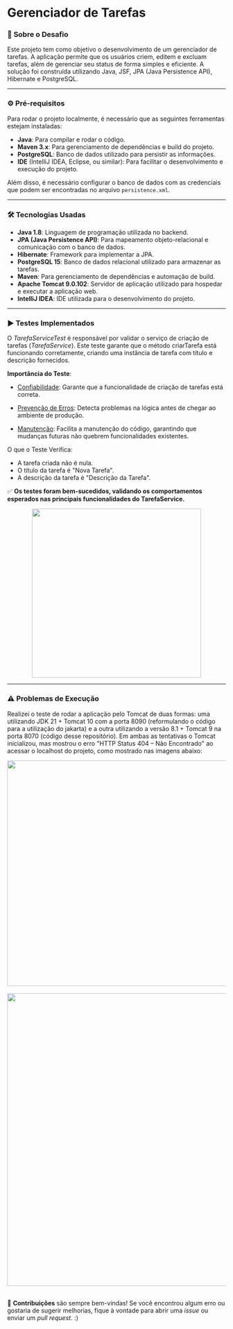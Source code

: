 # Gerenciador de Tarefas

### 📜 **Sobre o Desafio**

Este projeto tem como objetivo o desenvolvimento de um gerenciador de tarefas. A aplicação permite que os usuários criem, editem e excluam tarefas, além de gerenciar seu status de forma simples e eficiente. A solução foi construída utilizando Java, JSF, JPA (Java Persistence API), Hibernate e PostgreSQL.

-------------------------------------
### ⚙️ **Pré-requisitos**  
Para rodar o projeto localmente, é necessário que as seguintes ferramentas estejam instaladas:

- **Java**: Para compilar e rodar o código.
- **Maven 3.x**: Para gerenciamento de dependências e build do projeto.
- **PostgreSQL**: Banco de dados utilizado para persistir as informações.
- **IDE** (IntelliJ IDEA, Eclipse, ou similar): Para facilitar o desenvolvimento e execução do projeto.

Além disso, é necessário configurar o banco de dados com as credenciais que podem ser encontradas no arquivo `persistence.xml`.

-------------------------------------
### 🛠️ **Tecnologias Usadas**
- **Java 1.8**: Linguagem de programação utilizada no backend.
- **JPA (Java Persistence API)**: Para mapeamento objeto-relacional e comunicação com o banco de dados.
- **Hibernate**: Framework para implementar a JPA.
- **PostgreSQL 15**: Banco de dados relacional utilizado para armazenar as tarefas.
- **Maven**: Para gerenciamento de dependências e automação de build.
- **Apache Tomcat 9.0.102**: Servidor de aplicação utilizado para hospedar e executar a aplicação web.
- **IntelliJ IDEA**: IDE utilizada para o desenvolvimento do projeto.

---------------------------------
### ▶️ **Testes Implementados**

O _TarefaServiceTest_ é responsável por validar o serviço de criação de tarefas (_TarefaService_). Este teste garante que o método criarTarefa está funcionando corretamente, criando uma instância de tarefa com título e descrição fornecidos.

**Importância do Teste**:

- <ins>Confiabilidade</ins>: Garante que a funcionalidade de criação de tarefas está correta.

- <ins>Prevenção de Erros</ins>: Detecta problemas na lógica antes de chegar ao ambiente de produção.

- <ins>Manutenção</ins>: Facilita a manutenção do código, garantindo que mudanças futuras não quebrem funcionalidades existentes.

O que o Teste Verifica:
- A tarefa criada não é nula.
- O título da tarefa é "Nova Tarefa".
- A descrição da tarefa é "Descrição da Tarefa".

✅ **Os testes foram bem-sucedidos, validando os comportamentos esperados nas principais funcionalidades do TarefaService.**
<div align="center">
  <img src="https://github.com/user-attachments/assets/4d037f39-60b5-4ca1-9878-1382ec10050e" width="390px">
</div>


--------------------------------------
### ⚠️ **Problemas de Execução**

Realizei o teste de rodar a aplicação pelo Tomcat de duas formas: uma utilizando JDK 21 + Tomcat 10 com a porta 8090 (reformulando o código para a utilização do jakarta) e a outra utilizando a versão 8.1 + Tomcat 9 na porta 8070 (código desse repositório). Em ambas as tentativas o Tomcat inicializou, mas mostrou o erro "HTTP Status 404 – Não Encontrado" ao acessar o localhost do projeto, como mostrado nas imagens abaixo: 
<div align="center">
  <img src="https://github.com/user-attachments/assets/1973ed43-44b3-41ec-ac0d-e618543674e1" width="520px">
</div>
<br>
<div align="center">
  <img src="https://github.com/user-attachments/assets/176fb0b4-4a51-415f-80f1-ef3b1ced0b64" width="675px">
</div>

<br>

🚀 **Contribuições** são sempre bem-vindas! Se você encontrou algum erro ou gostaria de sugerir melhorias, fique à vontade para abrir uma *issue* ou enviar um *pull request*. :)
